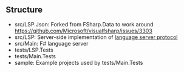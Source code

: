 ## Structure
- src/LSP.Json: Forked from FSharp.Data to work around https://github.com/Microsoft/visualfsharp/issues/3303
- src/LSP: Server-side implementation of [language server protocol](https://github.com/Microsoft/language-server-protocol/blob/master/protocol.md)
- src/Main: F# language server
- tests/LSP.Tests
- tests/Main.Tests
- sample: Example projects used by tests/Main.Tests